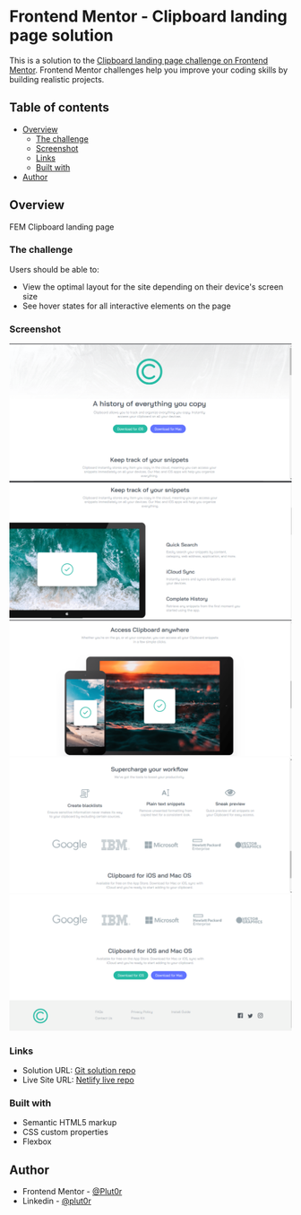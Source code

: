 # Frontend Mentor - Clipboard landing page solution

This is a solution to the [Clipboard landing page challenge on Frontend Mentor](https://www.frontendmentor.io/challenges/clipboard-landing-page-5cc9bccd6c4c91111378ecb9). Frontend Mentor challenges help you improve your coding skills by building realistic projects. 

## Table of contents

- [Overview](#overview)
  - [The challenge](#the-challenge)
  - [Screenshot](#screenshot)
  - [Links](#links)
  - [Built with](#built-with)
- [Author](#author)


## Overview

FEM Clipboard landing page


### The challenge

Users should be able to:

- View the optimal layout for the site depending on their device's screen size
- See hover states for all interactive elements on the page


### Screenshot

![desktop-preview](./resources/clipboard/clipboard-1.png)
![desktop-preview](./resources/clipboard/clipboard-2.png)
![desktop-preview](./resources/clipboard/clipboard-3.png)
![desktop-preview](./resources/clipboard/clipboard-4.png)
![desktop-preview](./resources/clipboard/clipboard-footer.png)


### Links

- Solution URL: [Git solution repo]()
- Live Site URL: [Netlify live repo]()


### Built with

- Semantic HTML5 markup
- CSS custom properties
- Flexbox


## Author

- Frontend Mentor - [@Plut0r](https://www.frontendmentor.io/profile/Plut0r)
- Linkedin - [@plut0r](www.linkedin.com/in/plut0r)
